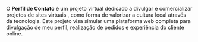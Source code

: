 
O **Perfil de Contato** é um projeto virtual dedicado a divulgar e comercializar projetos de sites virtuais , como forma de valorizar a cultura local através da tecnologia. Este projeto visa simular uma plataforma web completa para divulgação de meu perfil, realização de pedidos e experiência do cliente online.
